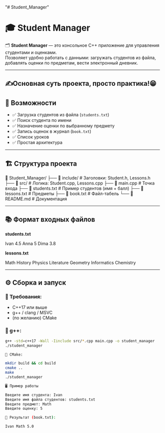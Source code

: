 "# Student_Manager" 
# 🎓 Student Manager

🗂️ **Student Manager** — это консольное C++ приложение для управления студентами и оценками.  
Позволяет удобно работать с данными: загружать студентов из файла, добавлять оценки по предметам, вести электронный дневник.

---
✍️Основная суть проекта, просто практика!😁
---
## 🚀 Возможности

- ✅ Загрузка студентов из файла (`students.txt`)
- ✅ Поиск студента по имени
- ✅ Назначение оценки по выбранному предмету
- ✅ Запись оценок в журнал (`book.txt`)
- ✅ Список уроков
- ✅ Простая архитектура

---

## 🏗️ Структура проекта

📁 Student_Manager/
├── 📂 include/ # Заголовки: Student.h, Lessons.h
├── 📂 src/ # Логика: Student.cpp, Lessons.cpp
├── 📄 main.cpp # Точка входа
├── 📄 students.txt # Пример студентов (имя + балл)
├── 📄 lessons.txt # Предметы
├── 📄 book.txt # Файл-табель
└── 📄 README.md # Документация


---

## 📚 Формат входных файлов

**students.txt**

Ivan 4.5
Anna 5
Dima 3.8


**lessons.txt**

Math
History
Physics
Literature
Geometry
Informatics
Chemistry


---

## ⚙️ Сборка и запуск

### 🧰 Требования:
- C++17 или выше
- g++ / clang / MSVC
- (по желанию) CMake

### 🔧 g++:
```bash
g++ -std=c++17 -Wall -Iinclude src/*.cpp main.cpp -o student_manager
./student_manager

🧱 CMake:

mkdir build && cd build
cmake ..
make
./student_manager

🖥 Пример работы

Введите имя студента: Ivan
Введите имя файла студентов: students.txt
Введите предмет: Math
Введите оценку: 5

📄 Результат (book.txt):

Ivan Math 5.0
